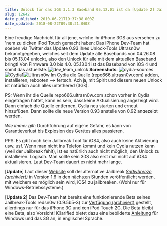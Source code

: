 ```yaml
---
title: Unlock für das 3GS 3.1.3 Baseband 05.12.01 ist da [Update 2] Jailbreak 3G möglich
slug: 12642
date_published: 2010-06-21T19:37:38.000Z
date_updated: 2018-08-22T09:38:21.000Z
---
```


Eine freudige Nachricht für all jene, welche ihr iPhone 3GS aus versehen zu 'nem zu dicken iPod Touch gemacht haben: Das iPhone Dev-Team hat soeben via Twitter das Update 0.93 ihres Unlock-Tools Ultrasn0w bekanntgegeben, welches seit dem Update alle Basebands von 04.26.08 bis 05.13.04 unlockt, also den Unlock für alle mit dem aktuellen Baseband bringt! Von Firmware 3.0 bis 4.0. 05.13.04 ist das Baseband von iOS 4 und somit das aktuellste. ![dev_team_unlock](//picdump.thafaker.de/2010/06/dev_team_unlock-580x284.png)
**Screenshots**:
![cydia-sources](//picdump.thafaker.de/2010/06/cydia-sources.png)![Cydia1](//picdump.thafaker.de/2010/06/Cydia1.png)![Ultrasn0w](//picdump.thafaker.de/2010/06/Ultrasn0w.jpg)
Im Cydia die Quelle (repo666.ultrasn0w.com) adden, installieren, rebooten --> fertsch. Ach ja, mit Spirit und diesem neuen Unlock ist natürlich auch alles untethered (3GS).

PS: Wenn ihr die Quelle repo666.ultrasn0w.com schon vorher in Cydia eingetragen hattet, kann es sein, dass keine Aktualisierung angezeigt wird. Dann einfach die Quelle entfernen, Cydia neu starten und erneut hinzufügen. Dann sollte die neue Version 0.93 anstelle von 0.92 angezeigt werden.

*Wie immer gilt*: Durchführung auf eigene Gefahr, es kann von Garantieverlust bis Explosion des Gerätes alles passieren.

PPS: Es gibt noch kein Jailbreak Tool für iOS4, also auch keine Aktivierung usw. usf. Wenn man nicht ins Telefon kommt und kein Cydia nutzen kann (weil der Jailbreak fehlt), ist es natürlich auch nicht möglich, den Unlock zu installieren. Logisch. Man sollte sein 3GS also erst mal nicht auf iOS4 aktualisieren. Laut Dev-Team dauert es nicht mehr lange.

[**Update**] Laut dieser [Website](http://www.mob2all.com/2010/06/sn0wbreeze-v16-promises-to-jailbreak.html) soll der alternative Jailbreak *[Sn0wbreeze (archiviert)](http://web.archive.org/web/20100623063021/http://ih8sn0w.com:80/index.php/welcome.snow)* in Version 1.6 in den nächsten Stunden veröffentlicht werden, mit welchem es möglich sein wird, iOS4 zu jailbreaken. (Wohl nur für Windows-Betriebssysteme.)

[**Update 2**] Das Dev-Team hat bereits eine funktionierende Beta seines Jailbreak-Tools redsn0w (0.9.5b5-3) zur [Verfügung (archiviert)](http://web.archive.org/web/20100623041612/http://blog.iphone-dev.org:80/post/722633863/all-four-one) gestellt, allerdings nur für das iPhone 3G und den iPod Touch 2G. Die Beta bleibt eine Beta, also Vorsicht! iClarified bietet dazu eine bebilderte [Anleitung](http://iclarified.com/entry/index.php?enid=10188) für Windows und das 3G an, in englischer Sprache.
